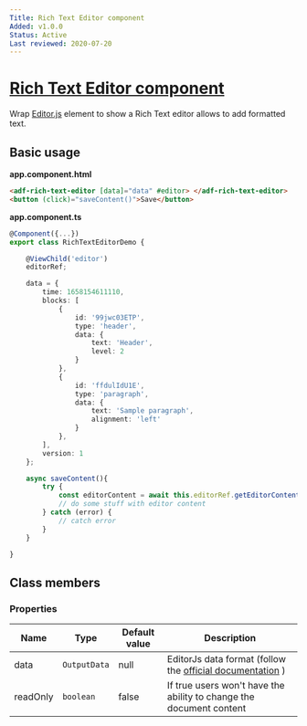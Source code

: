 ```yaml
---
Title: Rich Text Editor component
Added: v1.0.0
Status: Active
Last reviewed: 2020-07-20
---
```


# [Rich Text Editor component](lib/core/src/lib/rich-text-editor/rich-text-editor.component.ts "Defined in rich-text-editor.component.ts")

Wrap [Editor.js](https://editorjs.io/) element to show a Rich Text editor allows to add formatted text.

## Basic usage

**app.component.html**

```html
<adf-rich-text-editor [data]="data" #editor> </adf-rich-text-editor>
<button (click)="saveContent()">Save</button>
```

**app.component.ts**

```ts
@Component({...})
export class RichTextEditorDemo {

    @ViewChild('editor')
    editorRef;

    data = {
        time: 1658154611110,
        blocks: [
            {
                id: '99jwc03ETP',
                type: 'header',
                data: {
                    text: 'Header',
                    level: 2
                }
            },
            {
                id: 'ffdulIdU1E',
                type: 'paragraph',
                data: {
                    text: 'Sample paragraph',
                    alignment: 'left'
                }
            },
        ],
        version: 1
    };

    async saveContent(){
        try {
            const editorContent = await this.editorRef.getEditorContent();
            // do some stuff with editor content
        } catch (error) {
            // catch error
        }
    }

}
```

## Class members

### Properties

| Name | Type | Default value | Description |
| ---- | ---- | ------------- | ----------- |
| data | `OutputData` | null | EditorJs data format (follow the [official documentation](https://editorjs.io/saving-data) ) |
| readOnly | `boolean` | false | If true users won't have the ability to change the document content |
